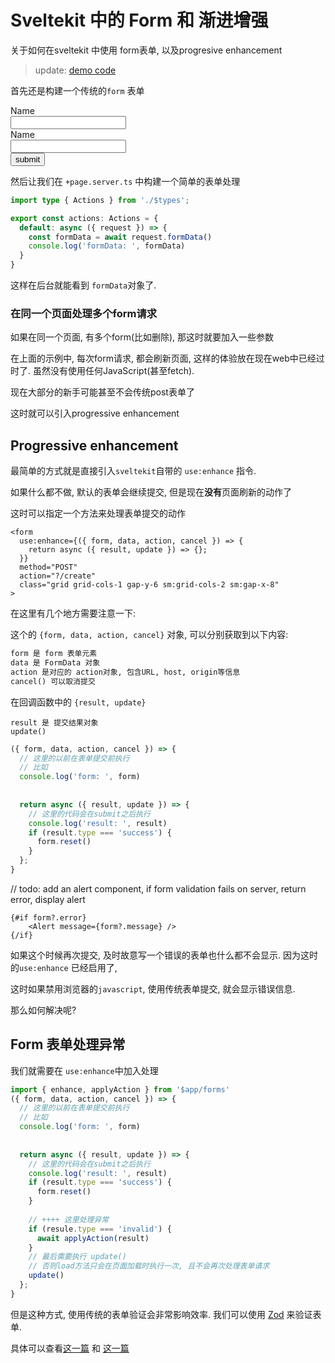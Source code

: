 # Sveltekit 中的 Form 和 渐进增强



关于如何在sveltekit 中使用 form表单, 以及progresive enhancement

> update: [demo code](https://github.com/mactanxin/sveltekit-dummyjson-demo/tree/main/src/routes/contact)



首先还是构建一个传统的`form` 表单



<form>
   <div class="sm:col-span-2">
    <label for="name" class="block text-sm font-medium text-gray-700"
      >Name</label
    >
    <div class="mt-1">
      <input
        type="text"
        name="name"
        id="name"
        autocomplete="name"
        class="py-3 px-4 block w-full shadow-sm focus:ring-blue-500 focus:border-blue-500 border-gray-300 rounded-md"
      />
    </div>
  </div>
  <div class="sm:col-span-2">
    <label for="company" class="block text-sm font-medium text-gray-700"
      >Name</label
    >
    <div class="mt-1">
      <input
        type="text"
        name="name"
        id="name"
        autocomplete="name"
        class="py-3 px-4 block w-full shadow-sm focus:ring-blue-500 focus:border-blue-500 border-gray-300 rounded-md"
      />
    </div>
  </div>
	<button type="submit" >
    submit
  </button>
</form>



然后让我们在 `+page.server.ts` 中构建一个简单的表单处理



```typescript
import type { Actions } from './$types';

export const actions: Actions = {
  default: async ({ request }) => {
    const formData = await request.formData()
    console.log('formData: ', formData)
  }
}

```



这样在后台就能看到 `formData`对象了.



### 在同一个页面处理多个form请求

如果在同一个页面, 有多个form(比如删除), 那这时就要加入一些参数



在上面的示例中, 每次form请求, 都会刷新页面, 这样的体验放在现在web中已经过时了. 虽然没有使用任何JavaScript(甚至fetch).

现在大部分的新手可能甚至不会传统post表单了



这时就可以引入progressive enhancement



## Progressive enhancement



最简单的方式就是直接引入`sveltekit`自带的 `use:enhance` 指令.

如果什么都不做, 默认的表单会继续提交, 但是现在**没有**页面刷新的动作了



这时可以指定一个方法来处理表单提交的动作



```svelte
<form
  use:enhance={({ form, data, action, cancel }) => {
    return async ({ result, update }) => {};
  }}
  method="POST"
  action="?/create"
  class="grid grid-cols-1 gap-y-6 sm:grid-cols-2 sm:gap-x-8"
>

```



在这里有几个地方需要注意一下:

这个的 `{form, data, action, cancel}` 对象, 可以分别获取到以下内容:

```txt
form 是 form 表单元素
data 是 FormData 对象
action 是对应的 action对象, 包含URL, host, origin等信息
cancel() 可以取消提交
```



在回调函数中的 `{result, update}`

```
result 是 提交结果对象
update()
```





```javascript
({ form, data, action, cancel }) => {
  // 这里的以前在表单提交前执行
  // 比如
  console.log('form: ', form)
  
 
  return async ({ result, update }) => {
    // 这里的代码会在submit之后执行
    console.log('result: ', result)
    if (result.type === 'success') {
      form.reset()
    }
  };
}
```



// todo: add an alert component, if form validation fails on server, return error, display alert



```svelte
{#if form?.error}
	<Alert message={form?.message} />
{/if}
```



如果这个时候再次提交, 及时故意写一个错误的表单也什么都不会显示. 因为这时的`use:enhance` 已经启用了,

这时如果禁用浏览器的`javascript`, 使用传统表单提交, 就会显示错误信息.

那么如何解决呢?



## Form 表单处理异常

我们就需要在 `use:enhance`中加入处理

```typescript
import { enhance, applyAction } from '$app/forms'
({ form, data, action, cancel }) => {
  // 这里的以前在表单提交前执行
  // 比如
  console.log('form: ', form)
  
 
  return async ({ result, update }) => {
    // 这里的代码会在submit之后执行
    console.log('result: ', result)
    if (result.type === 'success') {
      form.reset()
    }
    
    // ++++ 这里处理异常
    if (resule.type === 'invalid') {
      await applyAction(result)
    }
    // 最后需要执行 update()
    // 否则load方法只会在页面加载时执行一次, 且不会再次处理表单请求
    update()
  };
}
```



但是这种方式, 使用传统的表单验证会非常影响效率. 我们可以使用 [Zod](https://zod.dev) 来验证表单.

具体可以查看[这一篇](./form-validation-with-zod.md) 和 [这一篇](./errors-handling.md)



